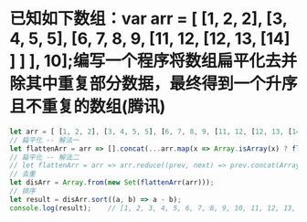 # 已知如下数组：var arr = [ [1, 2, 2], [3, 4, 5, 5], [6, 7, 8, 9, [11, 12, [12, 13, [14] ] ] ], 10];编写一个程序将数组扁平化去并除其中重复部分数据，最终得到一个升序且不重复的数组(腾讯)

```JavaScript
let arr = [ [1, 2, 2], [3, 4, 5, 5], [6, 7, 8, 9, [11, 12, [12, 13, [14] ] ] ], 10]
// 扁平化 -- 解法一
let flattenArr = arr => [].concat(...arr.map(x => Array.isArray(x) ? flattenArr(x) : x));
// 扁平化 -- 解法二
// let flattenArr = arr => arr.reduce((prev, next) => prev.concat(Array.isArray(next) ? flattenArr(next) : next), []);
// 去重
let disArr = Array.from(new Set(flattenArr(arr)));
// 排序
let result = disArr.sort((a, b) => a - b);
console.log(result);    // [1, 2, 3, 4, 5, 6, 7, 8, 9, 10, 11, 12, 13, 14]
```
